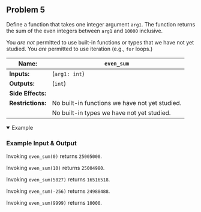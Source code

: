 ## Problem 5

Define a function that takes one integer argument `arg1`.
The function returns the sum of the even integers between `arg1` and `10000` inclusive.

You *are not* permitted to use built-in functions or types that we have not yet studied.
You *are* permitted to use iteration (e.g., `for` loops.)

| **Name:**         | `even_sum`                                     |
| ----------------- | ------------------------------------------     |
| **Inputs:**       | (`arg1: int`)                                  |
| **Outputs:**      | (`int`)                                        |
| **Side Effects:** |                                                |
| **Restrictions:** | No built-in functions we have not yet studied. |
|                   | No built-in types we have not yet studied.     |

<details open><summary>Example</summary>

### Example Input & Output

Invoking `even_sum(0)` returns `25005000`.

Invoking `even_sum(10)` returns `25004980`.

Invoking `even_sum(5827)` returns `16516518`.

Invoking `even_sum(-256)` returns `24988488`.

Invoking `even_sum(9999)` returns `10000`.

</details>
